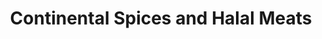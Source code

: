 ---
title: "Continental Spices and Halal Meats"
url: /seattle/continental-spices-and-halal-meats/
shop: Lebensmittel
---